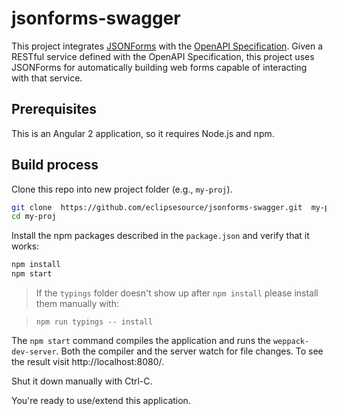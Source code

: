 # jsonforms-swagger

This project integrates [JSONForms](http://github.eclipsesource.com/jsonforms/) with the [OpenAPI Specification](https://github.com/OAI/OpenAPI-Specification).
Given a RESTful service defined with the OpenAPI Specification, this project uses JSONForms
for automatically building web forms capable of interacting with that service.

## Prerequisites

This is an Angular 2 application, so it requires Node.js and npm.

## Build process

Clone this repo into new project folder (e.g., `my-proj`).
```bash
git clone  https://github.com/eclipsesource/jsonforms-swagger.git  my-proj
cd my-proj
```

Install the npm packages described in the `package.json` and verify that it works:

```bash
npm install
npm start
```

> If the `typings` folder doesn't show up after `npm install` please install them manually with:

> `npm run typings -- install`

The `npm start` command compiles the application and runs the `weppack-dev-server`.
Both the compiler and the server watch for file changes.
To see the result visit http://localhost:8080/.

Shut it down manually with Ctrl-C.

You're ready to use/extend this application.
